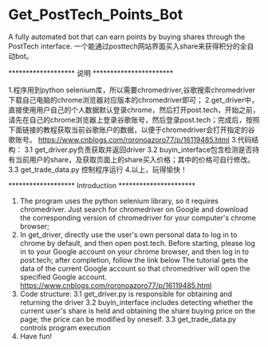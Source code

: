# Get_PostTech_Points_Bot
A fully automated bot that can earn points by buying shares through the PostTech interface.
一个能通过posttech网站界面买入share来获得积分的全自动bot。

******************* 说明 ***********************

1.程序用到python selenium库，所以需要chromedriver,谷歌搜索chromedriver下载自己电脑的chrome浏览器对应版本的chromedriver即可；
2.get_driver中，直接使用用户自己的个人数据默认登录chrome，然后打开post.tech，开始之前，请先在自己的chrome浏览器上登录谷歌账号，然后登录post.tech；完成后，按照下面链接的教程获取当前谷歌账户的数据，以便于chromedriver会打开指定的谷歌账号。
https://www.cnblogs.com/roronoazoro77/p/16119485.html
3.代码结构：
    3.1 get_driver.py负责获取并返回driver
    3.2 buyin_interface包含检测是否持有当前用户的share，及获取页面上的share买入价格；其中的价格可自行修改。
    3.3 get_trade_data.py 控制程序运行
4.以上，玩得愉快！


******************* Introduction **********************
1. The program uses the python selenium library, so it requires chromedriver. Just search for chromedriver on Google and download the corresponding version of chromedriver for your computer's chrome browser;
2. In get_driver, directly use the user's own personal data to log in to chrome by default, and then open post.tech. Before starting, please log in to your Google account on your chrome browser, and then log in to post.tech; after completion, follow the link below The tutorial gets the data of the current Google account so that chromedriver will open the specified Google account.
https://www.cnblogs.com/roronoazoro77/p/16119485.html
3. Code structure:
     3.1 get_driver.py is responsible for obtaining and returning the driver
     3.2 buyin_interface includes detecting whether the current user's share is held and obtaining the share buying price on the page; the price can be modified by oneself.
     3.3 get_trade_data.py controls program execution
4. Have fun!
